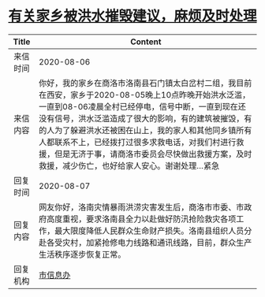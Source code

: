 # <a href="http://www.shangluo.gov.cn/zmhd/ldxxxx.jsp?urltype=leadermail.LeaderMailContentUrl&wbtreeid=1112&leadermailid=6279">有关家乡被洪水摧毁建议，麻烦及时处理</a>
|Title|Content|
|:---:|---|
|来信时间|2020-08-06|
|来信内容|你好，我的家乡在商洛市洛南县石门镇太白岔村二组，我目前在西安，家乡于2020-08-05晚上10点昨晚开始洪水泛滥，一直到08-06凌晨全村已经停电，信号中断，一直到现在还没有信号，洪水泛滥造成了很大的影响，有的建筑被摧毁，有的人为了躲避洪水还被困在山上，我的家人和其他同乡镇所有人都联系不上，已经拨打过很多求救电话，对我们村进行救援，但是无济于事，请商洛市委员会尽快做出救援方案，及时救援，减少伤亡，也好给家人安心。谢谢处理…紧急|
|回复时间|2020-08-07|
|回复内容|网友你好，洛南灾情暴雨洪涝灾害发生后，商洛市市委、市政府高度重视，要求洛南县全力以赴做好防汛抢险救灾各项工作，最大限度降低人民群众生命财产损失。洛南县组织人员分赴各受灾村，加紧抢修电力线路和通讯线路，目前，群众生产生活秩序逐步恢复正常。|
|回复机构|<a href="../../categories/agencies/市信息办.md">市信息办</a>|
